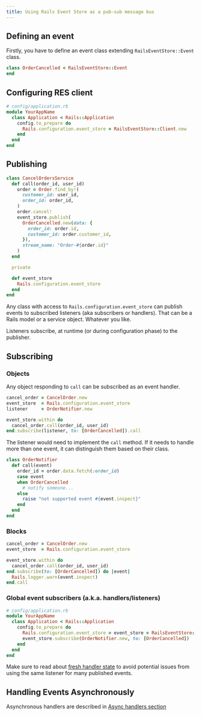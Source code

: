```yaml
---
title: Using Rails Event Store as a pub-sub message bus
---
```


## Defining an event

Firstly, you have to define an event class extending `RailsEventStore::Event` class.

```ruby
class OrderCancelled < RailsEventStore::Event
end
```

## Configuring RES client

```ruby
# config/application.rb
module YourAppName
  class Application < Rails::Application
    config.to_prepare do
      Rails.configuration.event_store = RailsEventStore::Client.new
    end
  end
end
```

## Publishing

```ruby
class CancelOrdersService
  def call(order_id, user_id)
    order = Order.find_by!(
      customer_id: user_id,
      order_id: order_id,
    )
    order.cancel!
    event_store.publish(
      OrderCancelled.new(data: {
        order_id: order.id,
        customer_id: order.customer_id,
      }),
      stream_name: "Order-#{order.id}"
    )
  end

  private

  def event_store
    Rails.configuration.event_store
  end
end
```

Any class with access to `Rails.configuration.event_store` can publish events to subscribed listeners (aka subscribers or handlers). That can be a Rails model or a service object. Whatever you like.

Listeners subscribe, at runtime (or during configuration phase) to the publisher.

## Subscribing

### Objects

Any object responding to `call` can be subscribed as an event handler.

```ruby
cancel_order = CancelOrder.new
event_store  = Rails.configuration.event_store
listener     = OrderNotifier.new

event_store.within do
  cancel_order.call(order_id, user_id)
end.subscribe(listener, to: [OrderCancelled]).call
```

The listener would need to implement the `call` method. If it needs to handle more than one event, it can distinguish them based on their class.

```ruby
class OrderNotifier
  def call(event)
    order_id = order.data.fetch(:order_id)
    case event
    when OrderCancelled
      # notify someone...
    else
      raise "not supported event #{event.inspect}"
    end
  end
end
```

### Blocks

```ruby
cancel_order = CancelOrder.new
event_store  = Rails.configuration.event_store

event_store.within do
  cancel_order.call(order_id, user_id)
end.subscribe(to: [OrderCancelled]) do |event|
  Rails.logger.warn(event.inspect)
end.call
```

### Global event subscribers (a.k.a. handlers/listeners)

```ruby
# config/application.rb
module YourAppName
  class Application < Rails::Application
    config.to_prepare do
      Rails.configuration.event_store = event_store = RailsEventStore::Client.new
      event_store.subscribe(OrderNotifier.new, to: [OrderCancelled])
    end
  end
end
```

Make sure to read about [fresh handler state](/docs/v1/subscribe//#fresh-handler-state) to avoid potential issues from using the same listener for many published events.

## Handling Events Asynchronously

Asynchronous handlers are described in [Async handlers section](/docs/v1/subscribe//#async-handlers)
